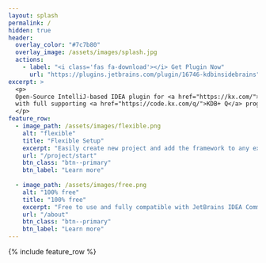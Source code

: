 ```yaml
---
layout: splash
permalink: /
hidden: true
header:
  overlay_color: "#7c7b80"
  overlay_image: /assets/images/splash.jpg
  actions:
    - label: "<i class='fas fa-download'></i> Get Plugin Now"
      url: "https://plugins.jetbrains.com/plugin/16746-kdbinsidebrains"
excerpt: >
  <p>
  Open-Source IntelliJ-based IDEA plugin for <a href="https://kx.com/">kdb+</a> time-series realtime database
  with full supporting <a href="https://code.kx.com/q/">KDB+ Q</a> programming language.
  </p>
feature_row:
  - image_path: /assets/images/flexible.png
    alt: "flexible"
    title: "Flexible Setup"
    excerpt: "Easily create new project and add the framework to any exist one. Be flexible with your configuration."
    url: "/project/start"
    btn_class: "btn--primary"
    btn_label: "Learn more"
   
  - image_path: /assets/images/free.png
    alt: "100% free"
    title: "100% free"
    excerpt: "Free to use and fully compatible with JetBrains IDEA Community Edition that can be used anywhere."
    url: "/about"
    btn_class: "btn--primary"
    btn_label: "Learn more"
---
```


{% include feature_row %}